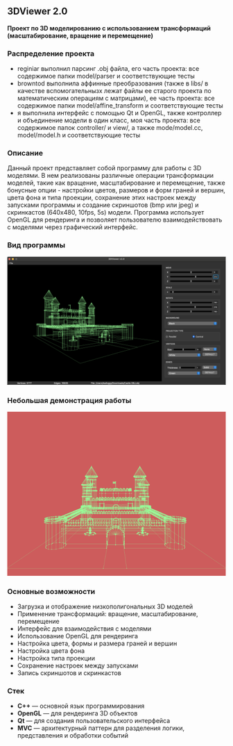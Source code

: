## 3DViewer 2.0
**Проект по 3D моделированию с использованием трансформаций (масштабирование, вращение и перемещение)**

### Распределение проекта
- reginiar выполнил парсинг .obj файла, его часть проекта: все содержимое папки model/parser и соответствующие тесты
- browntod выполнила аффинные преобразования (также в libs/ в качестве вспомогательнызх лежат файлы ее старого проекта по математическим операциям с матрицами), ее часть проекта: все содержимое папки model/affine_transform и соответствующие тесты
- я выполнила интерфейс с помощью Qt и OpenGL, также контроллер и объединение модели в один класс, моя часть проекта: все содержимое папок controller/ и view/, а также mode/model.cc, model/model.h и соответствующие тесты

### Описание
Данный проект представляет собой программу для работы с 3D моделями. В нем реализованы различные операции трансформации моделей, такие как вращение, масштабирование и перемещение, также бонусные опции - настройки цветов, размеров и форм граней и вершин, цвета фона и типа проекции, сохранение этих настроек между запусками программы и создание скриншотов (bmp или jpeg) и скринкастов (640x480, 10fps, 5s) модели. Программа использует OpenGL для рендеринга и позволяет пользователю взаимодействовать с моделями через графический интерфейс.

### Вид программы
![Скриншот программы](./files/img.png)

### Небольшая демонстрация работы
![Демонстрация работы](./files/gif.gif)

### Основные возможности
- Загрузка и отображение низкополигональных 3D моделей
- Применение трансформаций: вращение, масштабирование, перемещение
- Интерфейс для взаимодействия с моделями
- Использование OpenGL для рендеринга
- Настройка цвета, формы и размера граней и вершин
- Настройка цвета фона
- Настройка типа проекции
- Сохранение настроек между запусками
- Запись скриншотов и скринкастов


### Стек
- **C++** — основной язык программирования
- **OpenGL** — для рендеринга 3D объектов
- **Qt** — для создания пользовательского интерфейса
- **MVC** — архитектурный паттерн для разделения логики, представления и обработки событий
